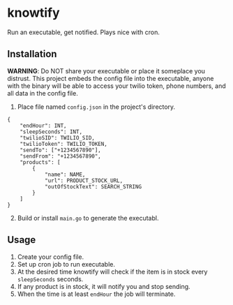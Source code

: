 # knowtify
Run an executable, get notified. Plays nice with cron.

## Installation

**WARNING**: Do NOT share your executable or place it someplace you distrust. This project embeds the config file into the executable, anyone with the binary will be able to access your twilio token, phone numbers, and all data in the config file.

1. Place file named `config.json` in the project's directory.

```
{
	"endHour": INT,
	"sleepSeconds": INT,
	"twilioSID": TWILIO_SID,
	"twilioToken": TWILIO_TOKEN,
	"sendTo": ["+1234567890"],
	"sendFrom": "+1234567890",
	"products": [
		{
			"name": NAME,
			"url": PRODUCT_STOCK_URL,
			"outOfStockText": SEARCH_STRING
		}	
	]
}
```

2. Build or install `main.go` to generate the executabl.

## Usage

1. Create your config file.
2. Set up cron job to run executable.
3. At the desired time knowtify will check if the item is in stock every `sleepSeconds` seconds.
4. If any product is in stock, it will notify you and stop sending.
5. When the time is at least `endHour` the job will terminate.
